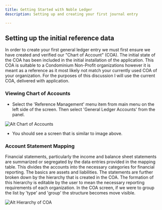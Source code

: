 ```yaml
---
title: Getting Started with Noble Ledger
description: Setting up and creating your first journal entry

---
```


## Setting up the initial reference data

In order to create your first general ledger entry we must first ensure we have created and verified our "Chart of Account" (COA). The initial state of the COA has been included in the initial installation of the application. This COA is suitable to a Condominium Non-Profit organizations however it is meant as a reference as it most likely not match your currently used COA of your organization. For the purposes of this discussion I will use the current COA, delivered with application.

### Viewing Chart of Accounts

- Select the 'Reference Management' menu item from main menu on the left side of the screen. Then select 'General Ledger Accounts' from the panel.

![Alt Chart of Accounts](https://firebasestorage.googleapis.com/v0/b/condo-mgmt.appspot.com/o/documentation-images%2FScreenshot%20from%202025-05-08%2010-24-40.png?alt=media&token=741c830d-f826-45fe-af32-a4f24021e4d8)

- You should see a screen that is similar to image above.

### Account Statement Mapping

Financial statements, particularly the income and balance sheet statements are summarized or segregated by the data entries provided in the mapping table. This divides the accounts into the necessary categories for financial reporting. The basics are assets and liabilities. The statements are further broken down by the hierarchy that is created in the COA. The formation of this hierarchy is editable by the user to mean the necessary reporting requirements of each organization. In the COA screen, if we were to group the list by 'type' and 'group' the structure becomes move visible.

![Alt Hierarchy of COA](https://firebasestorage.googleapis.com/v0/b/condo-mgmt.appspot.com/o/documentation-images%2FScreenshot%20from%202025-05-08%2011-02-24.png?alt=media&token=9abc0004-004a-414f-9c31-412aed4f9c2a)

